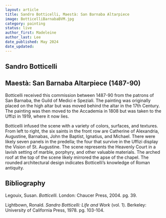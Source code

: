 ```yaml
---
layout: article
title: Sandro Botticelli, Maestà: San Barnaba Altarpiece
image: BotticelliBarnabaBVM.jpg
category: painting
status: live
author_first: Madeleine 
author_last: Lee
date_published: May 2024
date_updated:
---
```


## Sandro Botticelli
## Maestà: San Barnaba Altarpiece (1487-90)

Botticelli received this commission between 1487-90 from the patrons of San Barnaba, the Guild of Medici e Speziali. The painting was originally placed on the high altar but was moved behind the altar in the 17th Century. The painting was then moved to the Accademia in 1808 but was taken to the Uffizi in 1919, where it now lies. 

Botticelli infused the scene with a variety of colors, surfaces, and textures. From left to right, the six saints in the front row are Catherine of Alexandria, Augustine, Barnabas, John the Baptist, Ignatius, and Michael. There were likely seven panels in the predella; the four that survive in the Uffizi display the Vision of St. Augustine. The scene represents the Heavenly Court in a lavish setting of marble, porphyry, and other valuable materials. The arched roof at the top of the scene likely mirrored the apse of the chapel. The rounded architectural design indicates Botticelli’s knowledge of Roman antiquity.  

 
## Bibliography
Legouix, Susan. *Botticelli.* London: Chaucer Press, 2004. pg. 39. 

Lightbown, Ronald. *Sandro Botticelli: Life and Work* (vol. 1). Berkeley: University of California Press, 1978. pg. 103-104. 
